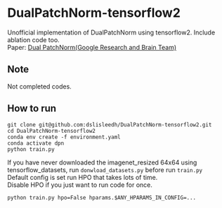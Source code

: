 # DualPatchNorm-tensorflow2
Unofficial implementation of DualPatchNorm using tensorflow2. Include ablation code too.  
Paper: [Dual PatchNorm(Google Research and Brain Team)](https://arxiv.org/abs/2302.01327)

## Note  
Not completed codes.

## How to run  
    git clone git@github.com:dslisleedh/DualPatchNorm-tensorflow2.git
    cd DualPatchNorm-tensorflow2
    conda env create -f environment.yaml
    conda activate dpn
    python train.py 

If you have never downloaded the imagenet_resized 64x64 using tensorflow_datasets, run `donwload_datasets.py` before run `train.py`  
Default config is set run HPO that takes lots of time.  
Disable HPO if you just want to run code for once.  

    python train.py hpo=False hparams.$ANY_HPARAMS_IN_CONFIG=...

